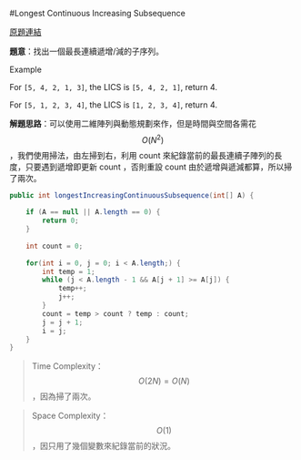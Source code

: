 #Longest Continuous Increasing Subsequence

[原題連結](http://www.lintcode.com/en/problem/longest-increasing-continuous-subsequence/)

**題意**：找出一個最長連續遞增/減的子序列。

Example

For ```[5, 4, 2, 1, 3]```, the LICS is ```[5, 4, 2, 1]```, return 4.

For ```[5, 1, 2, 3, 4]```, the LICS is ```[1, 2, 3, 4]```, return 4.

**解題思路**：可以使用二維陣列與動態規劃來作，但是時間與空間各需花 $$O(N^{2})$$ ，我們使用掃法，由左掃到右，利用 count 來紀錄當前的最長連續子陣列的長度，只要遇到遞增即更新 count ，否則重設 count 由於遞增與遞減都算，所以掃了兩次。

```java
public int longestIncreasingContinuousSubsequence(int[] A) {
    
    if (A == null || A.length == 0) {
        return 0;
    }
    
    int count = 0;
    
    for(int i = 0, j = 0; i < A.length;) {
        int temp = 1;
        while (j < A.length - 1 && A[j + 1] >= A[j]) {
            temp++;
            j++;
        }
        count = temp > count ? temp : count;
        j = j + 1;
        i = j;
    } 
}
```

>Time Complexity：$$O(2N) = O(N)$$ ，因為掃了兩次。

>Space Complexity： $$O(1)$$，因只用了幾個變數來紀錄當前的狀況。